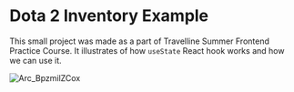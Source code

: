 # Dota 2 Inventory Example

This small project was made as a part of Travelline Summer Frontend Practice Course.
It illustrates of how `useState` React hook works and how we can use it.

![Arc_BpzmilZCox](https://github.com/user-attachments/assets/d7986033-8abb-4427-a654-8754741a338f)
